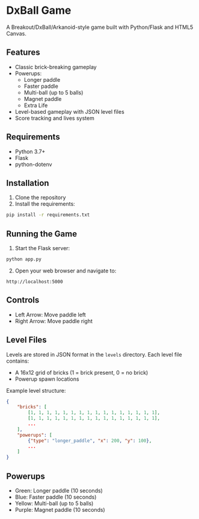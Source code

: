 # DxBall Game

A Breakout/DxBall/Arkanoid-style game built with Python/Flask and HTML5 Canvas.

## Features

- Classic brick-breaking gameplay
- Powerups:
  - Longer paddle
  - Faster paddle
  - Multi-ball (up to 5 balls)
  - Magnet paddle
  - Extra Life
- Level-based gameplay with JSON level files
- Score tracking and lives system

## Requirements

- Python 3.7+
- Flask
- python-dotenv

## Installation

1. Clone the repository
2. Install the requirements:
```bash
pip install -r requirements.txt
```

## Running the Game

1. Start the Flask server:
```bash
python app.py
```

2. Open your web browser and navigate to:
```
http://localhost:5000
```

## Controls

- Left Arrow: Move paddle left
- Right Arrow: Move paddle right

## Level Files

Levels are stored in JSON format in the `levels` directory. Each level file contains:
- A 16x12 grid of bricks (1 = brick present, 0 = no brick)
- Powerup spawn locations

Example level structure:
```json
{
    "bricks": [
        [1, 1, 1, 1, 1, 1, 1, 1, 1, 1, 1, 1, 1, 1, 1, 1],
        [1, 1, 1, 1, 1, 1, 1, 1, 1, 1, 1, 1, 1, 1, 1, 1],
        ...
    ],
    "powerups": [
        {"type": "longer_paddle", "x": 200, "y": 100},
        ...
    ]
}
```

## Powerups

- Green: Longer paddle (10 seconds)
- Blue: Faster paddle (10 seconds)
- Yellow: Multi-ball (up to 5 balls)
- Purple: Magnet paddle (10 seconds) 